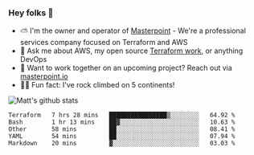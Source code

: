 

### Hey folks 👋

- ⛅️ I'm the owner and operator of [Masterpoint](https://masterpoint.io) - We're a professional services company focused on Terraform and AWS
- 💬 Ask me about AWS, my open source [Terraform work](https://github.com/masterpointio?q=terraform&type=&language=hcl), or anything DevOps
- 🔨 Want to work together on an upcoming project? Reach out via [masterpoint.io](https://masterpoint.io)
- 🧗‍♂️ Fun fact: I've rock climbed on 5 continents! 


![Matt's github stats](https://github-readme-stats.vercel.app/api?username=Gowiem&count_private=true&theme=cobalt&show_icons=true)

<!--START_SECTION:waka-->
```text
Terraform   7 hrs 28 mins   ████████████████▒░░░░░░░░   64.92 % 
Bash        1 hr 13 mins    ██▓░░░░░░░░░░░░░░░░░░░░░░   10.63 % 
Other       58 mins         ██░░░░░░░░░░░░░░░░░░░░░░░   08.41 % 
YAML        54 mins         ██░░░░░░░░░░░░░░░░░░░░░░░   07.94 % 
Markdown    20 mins         ▓░░░░░░░░░░░░░░░░░░░░░░░░   03.03 % 
```
<!--END_SECTION:waka-->
